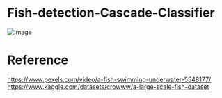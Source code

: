 # Fish-detection-Cascade-Classifier






![image](https://user-images.githubusercontent.com/108604868/183370854-14a2f97e-77d5-4182-ae53-26dcb7a396b7.png)





# Reference
https://www.pexels.com/video/a-fish-swimming-underwater-5548177/
https://www.kaggle.com/datasets/crowww/a-large-scale-fish-dataset
